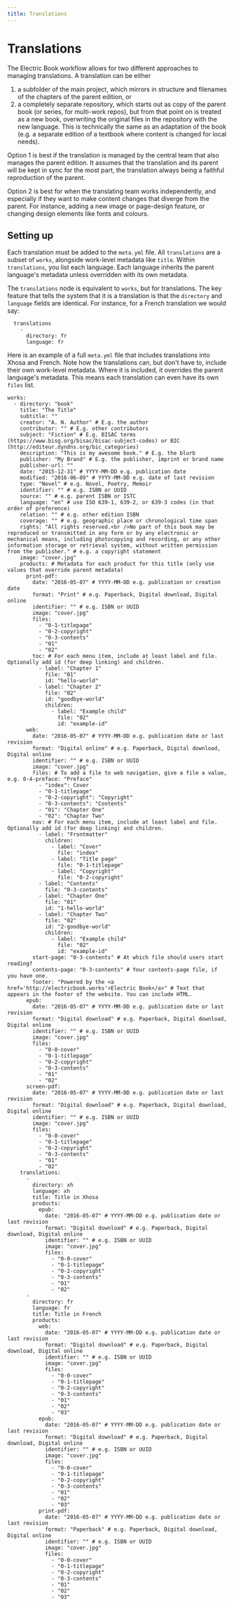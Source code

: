 ```yaml
---
title: Translations
---
```


# Translations

The Electric Book workflow allows for two different approaches to managing translations. A translation can be either

1. a subfolder of the main project, which mirrors in structure and filenames of the chapters of the parent edition, or 
2. a completely separate repository, which starts out as copy of the parent book (or series, for multi-work repos), but from that point on is treated as a new book, overwriting the original files in the repository with the new language. This is technically the same as an adaptation of the book (e.g. a separate edition of a textbook where content is changed for local needs).

Option 1 is best if the translation is managed by the central team that also manages the parent edition. It assumes that the translation and its parent will be kept in sync for the most part, the translation always being a faithful reproduction of the parent. 

Option 2 is best for when the translating team works independently, and especially if they want to make content changes that diverge from the parent. For instance, adding a new image or page-design feature, or changing design elements like fonts and colours.

## Setting up

Each translation must be added to the `meta.yml` file. All `translations` are a subset of `works`, alongside work-level metadata like `title`. Within `translations`, you list each language. Each language inherits the parent language's metadata unless overridden with its own metadata.

The `translations` node is equivalent to `works`, but for translations. The key feature that tells the system that it is a translation is that the `directory` and `language` fields are identical. For instance, for a French translation we would say:

```
  translations
    -
      directory: fr
      language: fr
```

Here is an example of a full `meta.yml` file that includes translations into Xhosa and French. Note how the translations can, but don't have to, include their own work-level metadata. Where it is included, it overrides the parent language's metadata. This means each translation can even have its own `files` list.

```
works:
  - directory: "book"
    title: "The Title"
    subtitle: ""
    creator: "A. N. Author" # E.g. the author
    contributor: "" # E.g. other contributors
    subject: "Fiction" # E.g. BISAC terms (https://www.bisg.org/bisac/bisac-subject-codes) or BIC (http://editeur.dyndns.org/bic_categories)
    description: "This is my awesome book." # E.g. the blurb
    publisher: "My Brand" # E.g. the publisher, imprint or brand name
    publisher-url: ""
    date: "2015-12-31" # YYYY-MM-DD e.g. publication date
    modified: "2016-06-09" # YYYY-MM-DD e.g. date of last revision
    type: "Novel" # e.g. Novel, Poetry, Memoir
    identifier: "" # e.g. ISBN or UUID
    source: "" # e.g. parent ISBN or ISTC
    language: "en" # use ISO 639-1, 639-2, or 639-3 codes (in that order of preference)
    relation: "" # e.g. other edition ISBN
    coverage: "" # e.g. geographic place or chronological time span
    rights: "All rights reserved.<br />No part of this book may be reproduced or transmitted in any form or by any electronic or mechanical means, including photocopying and recording, or any other information storage or retrieval system, without written permission from the publisher." # e.g. a copyright statement
    image: "cover.jpg"
    products: # Metadata for each product for this title (only use values that override parent metadata)
      print-pdf: 
        date: "2016-05-07" # YYYY-MM-DD e.g. publication or creation date
        format: "Print" # e.g. Paperback, Digital download, Digital online
        identifier: "" # e.g. ISBN or UUID
        image: "cover.jpg"
        files:
          - "0-1-titlepage"
          - "0-2-copyright"
          - "0-3-contents"
          - "01"
          - "02"
        toc: # For each menu item, include at least label and file. Optionally add id (for deep linking) and children.
          - label: "Chapter 1"
            file: "01"
            id: "hello-world"
          - label: "Chapter 2"
            file: "02"
            id: "goodbye-world"
            children: 
              - label: "Example child"
                file: "02"
                id: "example-id"
      web:
        date: "2016-05-07" # YYYY-MM-DD e.g. publication date or last revision
        format: "Digital online" # e.g. Paperback, Digital download, Digital online
        identifier: "" # e.g. ISBN or UUID
        image: "cover.jpg"
        files: # To add a file to web navigation, give a file a value, e.g. 0-4-preface: "Preface"
          - "index": Cover
          - "0-1-titlepage"
          - "0-2-copyright": "Copyright"
          - "0-3-contents": "Contents"
          - "01": "Chapter One"
          - "02": "Chapter Two"
        nav: # For each menu item, include at least label and file. Optionally add id (for deep linking) and children.
          - label: "Frontmatter"
            children:
              - label: "Cover"
                file: "index"
              - label: "Title page"
                file: "0-1-titlepage"
              - label: "Copyright"
                file: "0-2-copyright"
          - label: "Contents"
            file: "0-3-contents"
          - label: "Chapter One"
            file: "01"
            id: "1-hello-world"
          - label: "Chapter Two"
            file: "02"
            id: "2-goodbye-world"
            children: 
              - label: "Example child"
                file: "02"
                id: "example-id"
        start-page: "0-3-contents" # At which file should users start reading?
        contents-page: "0-3-contents" # Your contents-page file, if you have one.
        footer: "Powered by the <a href='http://electricbook.works'>Electric Book</a>" # Text that appears in the footer of the website. You can include HTML.
      epub:
        date: "2016-05-07" # YYYY-MM-DD e.g. publication date or last revision
        format: "Digital download" # e.g. Paperback, Digital download, Digital online
        identifier: "" # e.g. ISBN or UUID
        image: "cover.jpg"
        files:
          - "0-0-cover"
          - "0-1-titlepage"
          - "0-2-copyright"
          - "0-3-contents"
          - "01"
          - "02"
      screen-pdf:
        date: "2016-05-07" # YYYY-MM-DD e.g. publication date or last revision
        format: "Digital download" # e.g. Paperback, Digital download, Digital online
        identifier: "" # e.g. ISBN or UUID
        image: "cover.jpg"
        files:
          - "0-0-cover"
          - "0-1-titlepage"
          - "0-2-copyright"
          - "0-3-contents"
          - "01"
          - "02"
    translations:
      -
        directory: xh
        language: xh
        title: Title in Xhosa
        products:
          epub:
            date: "2016-05-07" # YYYY-MM-DD e.g. publication date or last revision
            format: "Digital download" # e.g. Paperback, Digital download, Digital online
            identifier: "" # e.g. ISBN or UUID
            image: "cover.jpg"
            files:
              - "0-0-cover"
              - "0-1-titlepage"
              - "0-2-copyright"
              - "0-3-contents"
              - "01"
              - "02"
      -
        directory: fr
        language: fr
        title: Title in French
        products:
          web:
            date: "2016-05-07" # YYYY-MM-DD e.g. publication date or last revision
            format: "Digital download" # e.g. Paperback, Digital download, Digital online
            identifier: "" # e.g. ISBN or UUID
            image: "cover.jpg"
            files:
              - "0-0-cover"
              - "0-1-titlepage"
              - "0-2-copyright"
              - "0-3-contents"
              - "01"
              - "02"
              - "03"
          epub:
            date: "2016-05-07" # YYYY-MM-DD e.g. publication date or last revision
            format: "Digital download" # e.g. Paperback, Digital download, Digital online
            identifier: "" # e.g. ISBN or UUID
            image: "cover.jpg"
            files:
              - "0-0-cover"
              - "0-1-titlepage"
              - "0-2-copyright"
              - "0-3-contents"
              - "01"
              - "02"
              - "03"
          print-pdf:
            date: "2016-05-07" # YYYY-MM-DD e.g. publication date or last revision
            format: "Paperback" # e.g. Paperback, Digital download, Digital online
            identifier: "" # e.g. ISBN or UUID
            image: "cover.jpg"
            files:
              - "0-0-cover"
              - "0-1-titlepage"
              - "0-2-copyright"
              - "0-3-contents"
              - "01"
              - "02"
              - "03"
```
